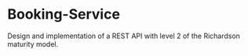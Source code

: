 # Booking-Service
Design and implementation of a REST API with level 2 of the Richardson maturity model.